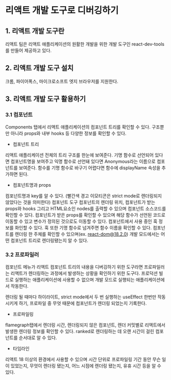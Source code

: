 # 리액트 개발 도구로 디버깅하기

## 1. 리액트 개발 도구란

리액트 팀은 리액트 애플리케이션의 원활한 개발을 위한 개발 도구인 react-dev-tools를 만들어 제공하고 있다.

## 2. 리액트 개발 도구 설치

크롬, 파이어폭스, 마이크로소프트 엣지 브라우저를 지원한다.

## 3. 리액트 개발 도구 활용하기

### 3.1 컴포넌트

Components 탭에서 리액트 애플리케이션의 컴포넌트 트리를 확인할 수 있다.
구조뿐만 아니라 props와 내부 hooks 등 다양한 정보를 확인할 수 있다.

- 컴포넌트 트리

리액트 애플리케이션 전체의 트리 구조를 한눈에 보여준다.
기명 함수로 선언되어 있다면 컴포넌트명을 보여주고 익명 함수로 선언돼 있다면 Anonymous라는 이름으로 컴포넌트를 보여준다.
함수를 기명 함수로 바구기 어렵다면 함수에 displayName 속성을 추가하면 된다.

- 컴포넌트명과 props

컴포넌트명과 key를 알 수 있다. (빨간색 경고 이모티콘은 strict mode로 렌더링되지 않았다는 것을 의미한다)
컴포넌트 도구 컴포넌트의 렌더링 위치, 컴포넌트가 받는 props와 hooks 그리고 HTML요소인 nodes를 출력할 수 있으며 컴포넌트 소스코드를 확인할 수 있다.
컴포넌트가 받은 props를 확인할 수 있으며 해당 함수가 선언된 코드로 이동할 수 있고 변수가 정의된 것으로도 이동할 수 있다.
컴포넌트에서 사용 중인 훅 정보를 화인할 수 있다. 훅 또한 기명 함수로 넘겨주면 함수 이름을 확인할 수 있다.
컴포넌트를 렌더링 한 주체를 확인할 수 있으며(ex. react-dom@18.2.0) 개발 모드에서는 어떤 컴포넌트 트리로 렌더링됐는지 알 수 있다.

### 3.2 프로파일러

컴포넌트 메뉴가 리액트 컴포넌트 트리의 내용을 디버깅하기 위한 도구라면 프로파일러는 리액트가 렌더링하는 과정에서 발생하는 상황을 확인하기 위한 도구다.
프로덕션 빌드로 실행하는 애플리케이션에 사용할 수 없으며 개발 모드로 실행되는 애플리케이션에서 작동한다.

렌더링 될 때마다 하이라이트, strict mode에서 두 번 실행하는 useEffect 한번만 작동시키게 하기, 프로파일 중 무엇 때문에 컴포넌트가 렌더링 되었는지 기록한다.

- 프로파일링

flamegraph탭에서 렌더링 시간, 렌더링되지 않은 컴포넌트, 렌더 커밋별로 리액트에서 발생한 렌더링 정보를 확인할 수 있다.
ranked로 렌더링하는 데 오랜 시간이 걸린 컴포넌트를 순서대로 알 수 있다.

- 타임라인

리액트 18 이상의 환경에서 사용할 수 있으며 시간 단위로 프로파일링 기간 동안 무슨 일이 있었는지, 무엇이 렌더링 됐는지, 어느 시점에 렌더링 됐는지, 유휴 시간 등을 알 수 있다.
